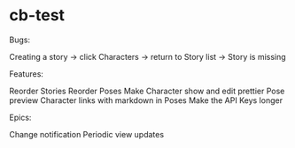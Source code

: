 # cb-test

Bugs:

Creating a story -> click Characters -> return to Story list -> Story is missing

Features:

Reorder Stories
Reorder Poses
Make Character show and edit prettier
Pose preview
Character links with markdown in Poses
Make the API Keys longer

Epics:

Change notification
Periodic view updates
